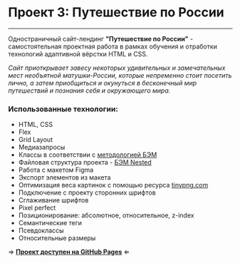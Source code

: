 # Проект 3: Путешествие по России
------
Одностраничный сайт-лендинг __"Путешествие по России"__ - самостоятельная проектная работа в рамках обучения и отработки технологий адаптивной вёрстки HTML и CSS.

*Сайт приоткрывает завесу некоторых удивительных и замечательных мест необъятной матушки-России, которые непременно стоит посетить лично, а затем приобщиться и окунуться в бесконечный мир путешествий и познания себя и окружающего мира.*

### Использованные технологии:
  - HTML, CSS
  - Flex
  - Grid Layout
  - Медиазапросы
  - Классы в соответствии с [методологией БЭМ](https://ru.bem.info)
  - Файловая структура проекта - [БЭМ Nested](https://ru.bem.info/methodology/filestructure/#nested)
  - Работа с макетом Figma
  - Экспорт элементов из макета
  - Оптимизация веса картинок с помощью ресурса [tinypng.com](https://tinypng.com/)
  - Подключение с проекту сторонних шрифтов
  - Сглаживание шрифтов
  - Pixel perfect
  - Позиционирование: абсолютное, относительное, z-index
  - Семантические теги
  - Псевдоклассы
  - Относительные размеры

&rArr; __[Проект доступен на GitHub Pages](https://sytnikspb.github.io/russian-travel/index.html "Let's travel together")__ &lArr;
